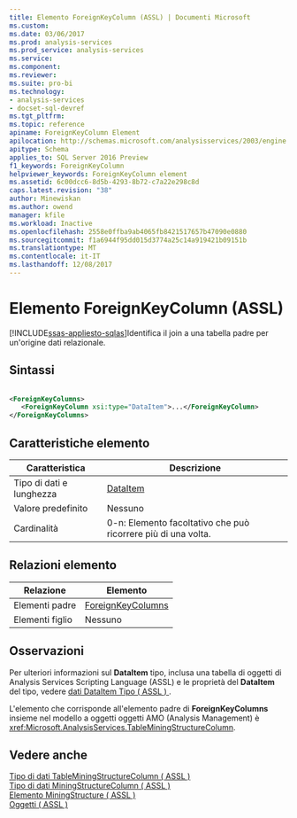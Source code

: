 ```yaml
---
title: Elemento ForeignKeyColumn (ASSL) | Documenti Microsoft
ms.custom: 
ms.date: 03/06/2017
ms.prod: analysis-services
ms.prod_service: analysis-services
ms.service: 
ms.component: 
ms.reviewer: 
ms.suite: pro-bi
ms.technology:
- analysis-services
- docset-sql-devref
ms.tgt_pltfrm: 
ms.topic: reference
apiname: ForeignKeyColumn Element
apilocation: http://schemas.microsoft.com/analysisservices/2003/engine
apitype: Schema
applies_to: SQL Server 2016 Preview
f1_keywords: ForeignKeyColumn
helpviewer_keywords: ForeignKeyColumn element
ms.assetid: 6c00dcc6-8d5b-4293-8b72-c7a22e298c8d
caps.latest.revision: "38"
author: Minewiskan
ms.author: owend
manager: kfile
ms.workload: Inactive
ms.openlocfilehash: 2558e0ffba9ab4065fb8421517657b47090e0880
ms.sourcegitcommit: f1a6944f95dd015d3774a25c14a919421b09151b
ms.translationtype: MT
ms.contentlocale: it-IT
ms.lasthandoff: 12/08/2017
---
```

# <a name="foreignkeycolumn-element-assl"></a>Elemento ForeignKeyColumn (ASSL)
[!INCLUDE[ssas-appliesto-sqlas](../../../includes/ssas-appliesto-sqlas.md)]Identifica il join a una tabella padre per un'origine dati relazionale.  
  
## <a name="syntax"></a>Sintassi  
  
```xml  
  
<ForeignKeyColumns>  
   <ForeignKeyColumn xsi:type="DataItem">...</ForeignKeyColumn>  
</ForeignKeyColumns>  
```  
  
## <a name="element-characteristics"></a>Caratteristiche elemento  
  
|Caratteristica|Descrizione|  
|--------------------|-----------------|  
|Tipo di dati e lunghezza|[DataItem](../../../analysis-services/scripting/data-type/dataitem-data-type-assl.md)|  
|Valore predefinito|Nessuno|  
|Cardinalità|0-n: Elemento facoltativo che può ricorrere più di una volta.|  
  
## <a name="element-relationships"></a>Relazioni elemento  
  
|Relazione|Elemento|  
|------------------|-------------|  
|Elementi padre|[ForeignKeyColumns](../../../analysis-services/scripting/collections/foreignkeycolumns-element-assl.md)|  
|Elementi figlio|Nessuno|  
  
## <a name="remarks"></a>Osservazioni  
 Per ulteriori informazioni sul **DataItem** tipo, inclusa una tabella di oggetti di Analysis Services Scripting Language (ASSL) e le proprietà del **DataItem** del tipo, vedere [dati DataItem Tipo &#40; ASSL &#41; ](../../../analysis-services/scripting/data-type/dataitem-data-type-assl.md).  
  
 L'elemento che corrisponde all'elemento padre di **ForeignKeyColumns** insieme nel modello a oggetti oggetti AMO (Analysis Management) è <xref:Microsoft.AnalysisServices.TableMiningStructureColumn>.  
  
## <a name="see-also"></a>Vedere anche  
 [Tipo di dati TableMiningStructureColumn &#40; ASSL &#41;](../../../analysis-services/scripting/data-type/tableminingstructurecolumn-data-type-assl.md)   
 [Tipo di dati MiningStructureColumn &#40; ASSL &#41;](../../../analysis-services/scripting/data-type/miningstructurecolumn-data-type-assl.md)   
 [Elemento MiningStructure &#40; ASSL &#41;](../../../analysis-services/scripting/objects/miningstructure-element-assl.md)   
 [Oggetti &#40; ASSL &#41;](../../../analysis-services/scripting/objects/objects-assl.md)  
  
  
